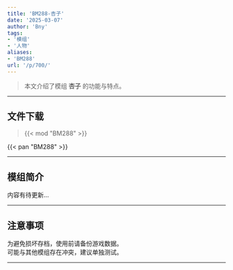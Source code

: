 ```yaml
---
title: 'BM288-杏子'
date: '2025-03-07'
author: 'Bny'
tags:
- '模组'
- '人物'
aliases:
- 'BM288'
url: '/p/700/'
---
```


> 本文介绍了模组 **杏子** 的功能与特点。

---

## 文件下载  

> {{< mod "BM288" >}}  

{{< pan "BM288" >}}  

---

## 模组简介

>  
内容有待更新...  

---

## 注意事项

>  
为避免损坏存档，使用前请备份游戏数据。  
可能与其他模组存在冲突，建议单独测试。  

---


